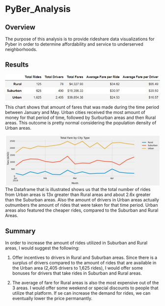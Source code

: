 # PyBer_Analysis

## Overview
The purpose of this analysis is to provide rideshare data visualizations for Pyber in order to determine affordability and service to underserved neighborhoods.
 
 ## Results
 
 ![image](https://github.com/awill1786/PyBer_Analysis/blob/main/Resources/Pyber%20Summary%20DataFrame.jpeg?raw=true)
This chart shows that amount of fares that was made during the time period between January and May. Urban cities received the most amount of money for that period of time, followed by Surburban areas and then Rural areas. This outcome is pretty normal considering the population density of Urban areas.

![image](https://github.com/awill1786/PyBer_Analysis/blob/main/Resources/Total%20Fare%20by%20City%20Type%20Line%20Chart.jpeg?raw=true)
The Dataframe that is illustrated shows us that the total number of rides from Urban areas is 13x greater than Rural areas and about 2.6x greater than the Suburban areas. Also the amount of drivers in Urban areas actually outnumbers the amount of rides that were taken for that time period. Urban areas also featured the cheaper rides, compared to the Suburban and Rural Areas.

## Summary

In order to increase the amount of rides utilized in Suburban and Rural areas, I would suggest the following:

1. Offer incentives to drivers in Rural and Suburban areas. Since there is a surplus of drivers compared to the amount of rides that are available in the Urban area (2,405 drivers to 1,625 rides), I would offer some bonuses for drivers that take rides in Suburban and Rural areas.

2. The average of fare for Rural areas is also the most expensive out of the 3 areas. I would offer some weekend or special discounts to people that utilize that platform. If se can increase the demand for rides, we can eventually lower the price permanantly.
